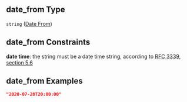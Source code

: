 ## date\_from Type

`string` ([Date From](iea43_wra_data_model-properties-measurement-location-measurement-location-properties-vertical-profiler-properties-vertical-profiler-properties-properties-date-from.md))

## date\_from Constraints

**date time**: the string must be a date time string, according to [RFC 3339, section 5.6](https://tools.ietf.org/html/rfc3339 "check the specification")

## date\_from Examples

```json
"2020-07-28T20:00:00"
```

